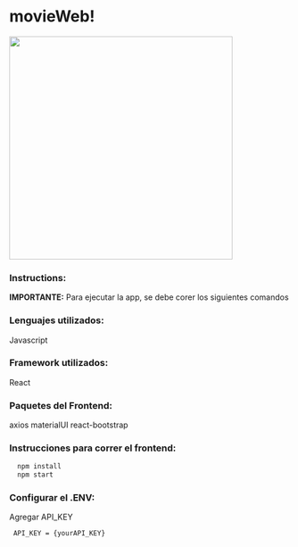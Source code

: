 # movieWeb!
<div>
<img height="400" src='https://user-images.githubusercontent.com/71783387/138332598-a36abbdd-4ae3-4112-953a-fb61f7625ed2.png'>
</div>

### Instructions: 
**IMPORTANTE:** Para ejecutar la app, se debe corer los siguientes comandos

### Lenguajes utilizados: 
Javascript

### Framework utilizados:  
React

### Paquetes del Frontend: 
axios
materialUI
react-bootstrap

### Instrucciones para correr el frontend: 
```bash
  npm install
  npm start
```
### Configurar el .ENV:
Agregar API_KEY
 
```bash
 API_KEY = {yourAPI_KEY}
```
